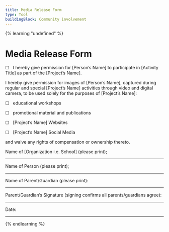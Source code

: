 ```yaml
---
title: Media Release Form
type: Tool
buildingBlock: Community involvement
---
```

{% learning "undefined" %}
# Media Release Form

☐   I hereby give permission for \[Person’s Name] to participate in \[Activity Title] as part of the \[Project’s Name].

I hereby give permission for images of \[Person’s Name], captured during regular and special \[Project’s Name] activities through video and digital camera, to be used solely for the purposes of \[Project’s Name]:

☐   educational workshops

☐   promotional material and publications

☐   \[Project’s Name] Websites

☐   \[Project’s Name] Social Media

and waive any rights of compensation or ownership thereto.



[](<>)Name of \[Organization i.e. School] (please print);                                     

- - -



Name of Person (please print);

- - -



Name of Parent/Guardian (please print):

- - -



Parent/Guardian’s Signature (signing confirms all parents/guardians agree):

- - -



Date: 

- - -
{% endlearning %}